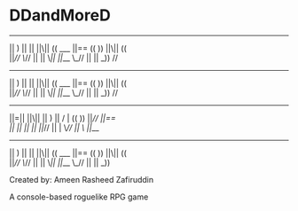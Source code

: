 # DDandMoreD
  
_____ __ __ __  __  ____  _____  _____  __  __   __    
||  ) || || ||\\|| (( ___ ||==  ((   )) ||\\||  ((     
||_// \\_// || \||  \\_|| ||___  \\_//  || \|| \_)) // 
_____ __ __ __  __  ____  _____  _____  __  __   __    
||  ) || || ||\\|| (( ___ ||==  ((   )) ||\\||  ((     
||_// \\_// || \||  \\_|| ||___  \\_//  || \|| \_)) // 
 ___  __  __ _____    ___  __  _____  _____ _____      
||=|| ||\\|| ||  )    || \/ | ((   )) ||_// ||==       
|| || || \|| ||_//    ||    |  \\_//  || \\ ||___      
_____ __ __ __  __  ____  _____  _____  __  __   __    
||  ) || || ||\\|| (( ___ ||==  ((   )) ||\\||  ((     
||_// \\_// || \||  \\_|| ||___  \\_//  || \|| \_))

Created by: Ameen Rasheed Zafiruddin

A console-based roguelike RPG game
